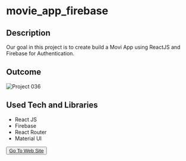 # movie_app_firebase

## Description

Our goal in this project is to create build a Movi App using ReactJS and Firebase for Authentication.

## Outcome

![Project 036](./recipe.gif)

## Used Tech and Libraries
- React JS
- Firebase
- React Router
- Material UI  

<button><a href="https://movie-app-firebase-r9tntngfq-muratbzc.vercel.app/">Go To Web Site</a></button>
